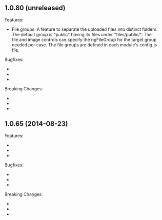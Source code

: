 ## 1.0.80 (unreleased)

Features:

  - File groups. 
	A feature to separate the uploaded files into distinct folders. 
	The default group is "public" having its files under "files/public/". 
	The file and image controls can specify the ngFileGroup for the target group needed per case.
	The file groups are defined in each module's config.js file.
  
Bugfixes:

  - 
  - 
  - 

Breaking Changes:

  - 
  - 
  - 
  
## 1.0.65 (2014-08-23)

Features:

  - 
  - 
  - 

Bugfixes:

  - 
  - 
  - 

Breaking Changes:

  - 
  - 
  - 